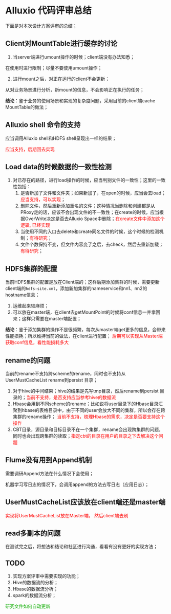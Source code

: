 # Alluxio 代码评审总结

下面是对本次设计方案评审的总结；

## Client对MountTable进行缓存的讨论

1. 当server端进行umount操作的时候；client端没有办法知悉；

在使用时进行限制；尽量不要使用umount操作；

2. 进行mount之后，对正在运行的client不会更新；

从对业务场景进行分析，新mount的信息，不会影响正在执行的任务；

**结论**：鉴于业务的使用场景和实现的复杂度问题，采用目前的client端cache MountTable的做法；



## Alluxio shell 命令的支持

应当调用Alluxio shell和HDFS shell呈现出一样的结果；

<font color = red> 应当支持，后期回去实现</font>



## Load data的时候数据的一致性检测

1. 对已存在的路径，进行load操作的时候，应当判别文件的一致性；这里的一致性包括：
   1. 是否新加了文件和文件夹；如果新加了，在open的时候，应当会去load；<font color = red> 应当支持，可以实现</font>；
   2. 删除文件，然后重新添加重名的文件；这种情况当删除和创建都是从PRoxy走的话，应该不会出现文件的不一致性；在create的时候，应当根据OverWrite决定是否去Alluxio Space中删除；<font color = red>在create文件中添加这个逻辑, 已经实现</font>
   3. 当使用不同的入口去delete和create同名文件的时候，这个时候的检测机制；<font color = red>有待研究</font>；
   4. 文件个数保持不变，但文件内容变了之后，去check，然后去重新加载；<font color = red>有待研究</font>；

## HDFS集群的配置

当前HDFS集群的配置是放在Client端的；这样后期添加集群的时候，需要更新client端的`hdfs-site.xml`，添加新加集群的nameservice和nn1、nn2的hostname信息；

1. 运维起来较麻烦；
2. 可以放在master端，在client去getMountPoint的时候将conf信息一并拿回来；这样只需要在master端配置；

**结论**：鉴于添加集群的操作不是很频繁，每次从master端get更多的信息，会带来性能损耗；所以维持当前的做法，在client进行配置；<font color = red> 后期可以实现从Master端获取conf信息，看性能损耗多大</font>

## rename的问题

当前的rename不支持跨scheme的rename，同时也不支持从UserMustCacheList rename到persist 目录；

1. 对于hive的中间结果；hive的结果是先写tmp目录，然后rename到persist 目录的；<font color = red>当前不支持，是否支持应当参考hive的数据流</font>
2. Hbase会用到不同scheme的rename；比如说将user目录下的Hbase目录汇聚到hbase的表格目录中，由于不同的user会放大不同的集群，所以会存在跨集群的rename操作；<font color = red> 当前不支持，梳理Hbase的需求，决定是否要支持这个操作</font>
3. CBT目录，源目录和目标目录不在一个集群，rename会出现跨集群的问题，同时也会出现跨集群的读取；<font color = red>指定cbt的目录在用户的目录之下去解决这个问题</font>

## Flume没有用到Append机制

需要调研Append方法在什么情况下会使用；

机器学习写日志的情况下，会调用append的方法去写日志（应用日志）；

## UserMustCacheList应该放在client端还是master端

<font color = red>实现将UserMustCacheList放在Master端， 然后client端去刷</font>

## read多副本的问题

在测试完之后，将想法和结论和社区进行沟通，看看有没有更好的实现方法；

## TODO

1. 实现方案评审中需要实现的功能；
2. Hive的数据流的分析；
3. Hbase的数据流分析；
4. spark的数据流分析；

<font color = read> 研究文件如何自动更新</font>